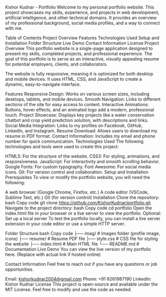 Kishor Kudnar - Portfolio
Welcome to my personal portfolio website. This project showcases my skills, experience, and projects in web development, artificial intelligence, and other technical domains. It provides an overview of my professional background, social media profiles, and a way to connect with me.

Table of Contents
Project Overview
Features
Technologies Used
Setup and Installation
Folder Structure
Live Demo
Contact Information
License
Project Overview
This portfolio website is a single-page application designed to present my skills, completed projects, and professional experience. The goal of this portfolio is to serve as an interactive, visually appealing resume for potential employers, clients, and collaborators.

The website is fully responsive, meaning it is optimized for both desktop and mobile devices. It uses HTML, CSS, and JavaScript to create a dynamic, easy-to-navigate interface.

Features
Responsive Design: Works on various screen sizes, including desktops, tablets, and mobile devices.
Smooth Navigation: Links to different sections of the site for easy access to content.
Interactive Animations: Buttons, hover effects, and an animated logo add a modern, professional touch.
Project Showcase: Displays key projects like a water conservation chatbot and crop yield prediction solution, with descriptions and links.
Social Media Integration: Links to my profiles on Facebook, GitHub, LinkedIn, and Instagram.
Resume Download: Allows users to download my resume in PDF format.
Contact Information: Includes my email and phone number for quick communication.
Technologies Used
The following technologies and tools were used to create this project:

HTML5: For the structure of the website.
CSS3: For styling, animations, and responsiveness.
JavaScript: For interactivity and smooth scrolling behavior.
Google Fonts: For custom typography.
Font Awesome: For social media icons.
Git: For version control and collaboration.
Setup and Installation
Prerequisites
To view or modify the portfolio website, you will need the following:

A web browser (Google Chrome, Firefox, etc.)
A code editor (VSCode, Sublime Text, etc.)
Git (for version control)
Installation
Clone the repository:
bash
Copy code
git clone https://github.com/KishorKudnar/portfolio.git
Navigate to the project directory:
bash
Copy code
cd portfolio
Open the index.html file in your browser or a live server to view the portfolio.
Optional: Set up a local server
To test the portfolio locally, you can install a live server extension in your code editor or use a simple HTTP server.

Folder Structure
bash
Copy code
├── imag/               # Images folder (profile image, icons)
├── resume/             # Resume PDF file
├── style.css           # CSS file for styling the website
├── index.html          # Main HTML file
└── README.md           # Documentation
Live Demo
You can view the live version of my portfolio here. (Replace with actual link if hosted online)

Contact Information
Feel free to reach out if you have any questions or job opportunities.

Email: kishorkudnar2004@gmail.com
Phone: +91 8261987190
LinkedIn: Kishor Kudnar
License
This project is open-source and available under the MIT License. Feel free to modify and use the code as needed.
